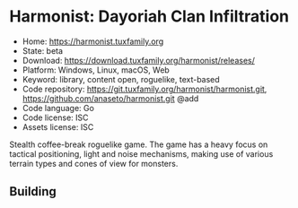 # Harmonist: Dayoriah Clan Infiltration

- Home: https://harmonist.tuxfamily.org
- State: beta
- Download: https://download.tuxfamily.org/harmonist/releases/
- Platform: Windows, Linux, macOS, Web
- Keyword: library, content open, roguelike, text-based
- Code repository: https://git.tuxfamily.org/harmonist/harmonist.git, https://github.com/anaseto/harmonist.git @add
- Code language: Go
- Code license: ISC
- Assets license: ISC

Stealth coffee-break roguelike game. The game has a heavy focus on tactical positioning, light and noise mechanisms, making use of various terrain types and cones of view for monsters.

## Building
